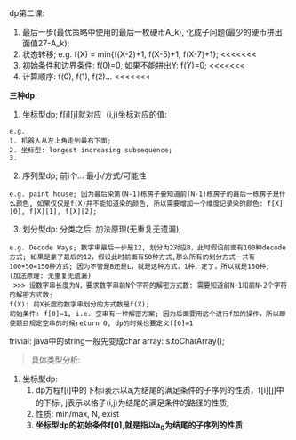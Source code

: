 dp第二课: 

1. 最后一步(最优策略中使用的最后一枚硬币A_k), 化成子问题(最少的硬币拼出面值27-A_k);
2. 状态转移; e.g. f(X) = min{f(X-2)+1, f(X-5)+1, f(X-7)+1}; <<<<<<<
3. 初始条件和边界条件: f(0)=0, 如果不能拼出Y: f(Y)=0;  <<<<<<<
4. 计算顺序: f(0), f(1), f(2)... <<<<<<<
    


**三种dp**: 

1. 坐标型dp; f[i][j]就对应（i,j)坐标对应的值: 

```
e.g. 
1. 机器人从左上角走到最右下面;
2. 坐标型: longest increasing subsequence;
3. 
```
                        
2. 序列型dp; 前i个... 最小/方式/可能性

```
e.g. paint house; 因为最后染第(N-1)栋房子要知道前(N-1)栋房子的最后一栋房子是什么颜色, 如果仅仅是f(X)并不能知道染的颜色, 所以需要增加一个维度记录染的颜色: f[X][0], f[X][1], f[X][2];
```
     
3. 划分型dp: 分类之后: 加法原理(无重复无遗漏); 

```
e.g. Decode Ways; 数字串最后一步是12, 划分为2对应B，此时假设前面有100种decode方式; 如果是拿了最后的12，假设此时前面有50种方式,那么所有的划分方式一共有100+50=150种方式; 因为不管是B还是L，就是这种方式，1种，定了，所以就是150种; 
(加法原理: 无重复无遗漏)
 >>> 设数字串长度为N，要求数字串前N个字符的解密方式数: 需要知道前N-1和前N-2个字符的解密方式数;
f(X): 前X长度的数字串划分的方式数是f(X);
初始条件: f[0]=1, i.e. 空串有一种解密方案; 因为后面要用这个进行f加的操作，所以即使题目规定空串的时候return 0, dp的时候也要定义f[0]=1
```          
          
trivial: java中的string一般先变成char array: s.toCharArray(); 

> 具体类型分析: 

1. 坐标型dp:
	1. dp方程f[i]中的下标i表示以a<sub>i</sub>为结尾的满足条件的子序列的性质，f[i][j]中的下标i, j表示以格子(i,j)为结尾的满足条件的路径的性质; 
	2. 性质: min/max, N, exist
	3. **坐标型dp的初始条件f[0],就是指以a<sub>0</sub>为结尾的子序列的性质**
	
